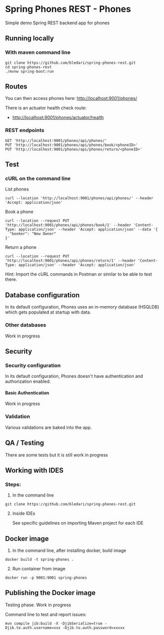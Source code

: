 # Spring Phones REST - Phones
Simple demo Spring REST backend app for phones

## Running locally

### With maven command line

```shell
git clone https://github.com/bledari/spring-phones-rest.git
cd spring-phones-rest
./mvnw spring-boot:run
```

## Routes

You can then access phones here: [http://localhost:9001/phones/](http://localhost:9001/phones/)

There is an actuator health check route:
* [http://localhost:9001/phones/actuator/health](http://localhost:9001/phones/actuator/health)

### REST endpoints

```text
GET 'http://localhost:9001/phones/api/phones/'
PUT 'http://localhost:9001/phones/api/phones/book/<phoneID>'
PUT 'http://localhost:9001/phones/api/phones/return/<phoneID>'
```

## Test

### cURL on the command line

List phones
```shell
curl --location 'http://localhost:9001/phones/api/phones/' --header 'Accept: application/json'
```
Book a phone
```shell
curl --location --request PUT 'http://localhost:9001/phones/api/phones/book/1' --header 'Content-Type: application/json' --header 'Accept: application/json' --data '{
  "booker": "New Owner"
}'
```
Return a phone
```shell
curl --location --request PUT 'http://localhost:9001/phones/api/phones/return/1' --header 'Content-Type: application/json' --header 'Accept: application/json'
```

Hint: Import the cURL commands in Postman or similar to be able to test there.

## Database configuration

In its default configuration, Phones uses an in-memory database (HSQLDB) which
gets populated at startup with data.

### Other databases
Work in progress


## Security 

### Security configuration
In its default configuration, Phones doesn't have authentication and authorization enabled.

#### Basic Authentication
Work in progress

### Validation
Various validations are baked into the app.  

## QA / Testing
There are some tests but it is still work in progress

## Working with IDES

### Steps:

1) In the command line
```shell
git clone https://github.com/bledari/spring-phones-rest.git
```
2) Inside IDEs

   See specific guidelines on importing Maven project for each IDE


## Docker image

1) In the command line, after installing docker, build image
```shell
docker build -t spring-phones .
```
2) Run container from image
```shell
docker run -p 9001:9001 spring-phones
```

## Publishing the Docker image

Testing phase. Work in progress

Command line to test and report issues:
```
mvn compile jib:build -X -DjibSerialize=true -Djib.to.auth.username=xxx -Djib.to.auth.password=xxxxx
```


